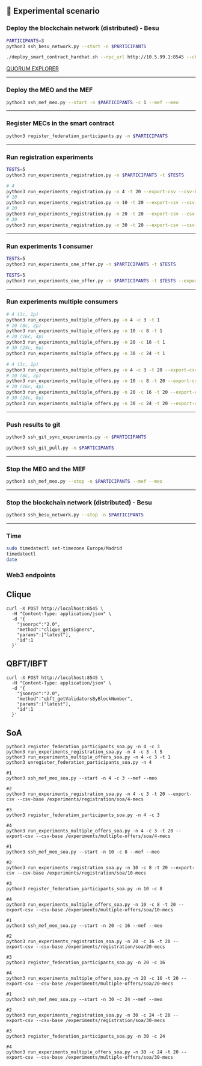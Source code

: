 ## 🚀 Experimental scenario

<!-- ### Deploy the blockchain network (distributed) - Geth
```bash
PARTICIPANTS=3
python3 ssh_geth_poa_network.py --start -n $PARTICIPANTS
```
```bash
./deploy_smart_contract_truffle.sh --network-id 1234 --node-ip 10.5.99.1 --port 3334 --protocol ws
```

[eth netstats dashboard](http://10.5.99.1:3000/)

> Note: gas used: 2813598 (0x2aee9e)

--- -->
### Deploy the blockchain network (distributed) - Besu
```bash
PARTICIPANTS=3
python3 ssh_besu_network.py --start -n $PARTICIPANTS
```
```bash
./deploy_smart_contract_hardhat.sh --rpc_url http://10.5.99.1:8545 --chain_id 1337
```

[QUORUM EXPLORER](http://10.5.99.1:25000/explorer/nodes)

---
### Deploy the MEO and the MEF
```bash
python3 ssh_mef_meo.py --start -n $PARTICIPANTS -c 1 --mef --meo
```
---
### Register MECs in the smart contract
```bash
python3 register_federation_participants.py -n $PARTICIPANTS
```
---
### Run registration experiments
```bash
TESTS=5
python3 run_experiments_registration.py -n $PARTICIPANTS -t $TESTS
```
```bash
# 4
python3 run_experiments_registration.py -n 4 -t 20 --export-csv --csv-base /experiments/registration/clique/4-mecs
# 10
python3 run_experiments_registration.py -n 10 -t 20 --export-csv --csv-base /experiments/registration/clique/10-mecs
# 20
python3 run_experiments_registration.py -n 20 -t 20 --export-csv --csv-base /experiments/registration/clique/20-mecs
# 30
python3 run_experiments_registration.py -n 30 -t 20 --export-csv --csv-base /experiments/registration/clique/30-mecs
```
---
### Run experiments 1 consumer
```bash
TESTS=5
python3 run_experiments_one_offer.py -n $PARTICIPANTS -t $TESTS
```
```bash
TESTS=5
python3 run_experiments_one_offer.py -n $PARTICIPANTS -t $TESTS --export-csv --csv-base /experiments/test
```
---
### Run experiments multiple consumers
```bash
# 4 (3c, 1p)
python3 run_experiments_multiple_offers.py -n 4 -c 3 -t 1
# 10 (8c, 2p)
python3 run_experiments_multiple_offers.py -n 10 -c 8 -t 1
# 20 (16c, 4p)
python3 run_experiments_multiple_offers.py -n 20 -c 16 -t 1
# 30 (24c, 6p)
python3 run_experiments_multiple_offers.py -n 30 -c 24 -t 1
```
```bash
# 4 (3c, 1p)
python3 run_experiments_multiple_offers.py -n 4 -c 3 -t 20 --export-csv --csv-base /experiments/multiple-offers/clique/4-mecs
# 10 (8c, 2p)
python3 run_experiments_multiple_offers.py -n 10 -c 8 -t 20 --export-csv --csv-base /experiments/multiple-offers/clique/10-mecs
# 20 (16c, 4p)
python3 run_experiments_multiple_offers.py -n 20 -c 16 -t 20 --export-csv --csv-base /experiments/multiple-offers/clique/20-mecs
# 30 (24c, 6p) 
python3 run_experiments_multiple_offers.py -n 30 -c 24 -t 20 --export-csv --csv-base /experiments/multiple-offers/clique/30-mecs
```
---
### Push results to git
```bash
python3 ssh_git_sync_experiments.py -n $PARTICIPANTS
```
```bash
python3 ssh_git_pull.py -n $PARTICIPANTS
```
---
### Stop the MEO and the MEF
```bash
python3 ssh_mef_meo.py --stop -n $PARTICIPANTS --mef --meo
```
---
<!-- ### Stop the blockchain network (distributed) - Geth
```bash
python3 ssh_geth_poa_network.py --stop -n $PARTICIPANTS
```
--- -->
### Stop the blockchain network (distributed) - Besu
```bash
python3 ssh_besu_network.py --stop -n $PARTICIPANTS
```

---

### Time
```bash
sudo timedatectl set-timezone Europe/Madrid
timedatectl
date
```

### Web3 endpoints

## Clique
```shell
curl -X POST http://localhost:8545 \
  -H "Content-Type: application/json" \
  -d '{
    "jsonrpc":"2.0",
    "method":"clique_getSigners",
    "params":["latest"],
    "id":1
  }'
```
## QBFT/IBFT
```shell
curl -X POST http://localhost:8545 \
  -H "Content-Type: application/json" \
  -d '{
    "jsonrpc":"2.0",
    "method":"qbft_getValidatorsByBlockNumber",
    "params":["latest"],
    "id":1
  }'
```

## SoA
``` shell
python3 register_federation_participants_soa.py -n 4 -c 3
python3 run_experiments_registration_soa.py -n 4 -c 3 -t 5
python3 run_experiments_multiple_offers_soa.py -n 4 -c 3 -t 1
python3 unregister_federation_participants_soa.py -n 4
```

```shell
#1
python3 ssh_mef_meo_soa.py --start -n 4 -c 3 --mef --meo

#2
python3 run_experiments_registration_soa.py -n 4 -c 3 -t 20 --export-csv --csv-base /experiments/registration/soa/4-mecs

#3
python3 register_federation_participants_soa.py -n 4 -c 3

#4
python3 run_experiments_multiple_offers_soa.py -n 4 -c 3 -t 20 --export-csv --csv-base /experiments/multiple-offers/soa/4-mecs
```

```shell
#1
python3 ssh_mef_meo_soa.py --start -n 10 -c 8 --mef --meo

#2
python3 run_experiments_registration_soa.py -n 10 -c 8 -t 20 --export-csv --csv-base /experiments/registration/soa/10-mecs

#3
python3 register_federation_participants_soa.py -n 10 -c 8

#4
python3 run_experiments_multiple_offers_soa.py -n 10 -c 8 -t 20 --export-csv --csv-base /experiments/multiple-offers/soa/10-mecs
```

```shell
#1
python3 ssh_mef_meo_soa.py --start -n 20 -c 16 --mef --meo

#2
python3 run_experiments_registration_soa.py -n 20 -c 16 -t 20 --export-csv --csv-base /experiments/registration/soa/20-mecs

#3
python3 register_federation_participants_soa.py -n 20 -c 16

#4
python3 run_experiments_multiple_offers_soa.py -n 20 -c 16 -t 20 --export-csv --csv-base /experiments/multiple-offers/soa/20-mecs
```

```shell
#1
python3 ssh_mef_meo_soa.py --start -n 30 -c 24 --mef --meo

#2
python3 run_experiments_registration_soa.py -n 30 -c 24 -t 20 --export-csv --csv-base /experiments/registration/soa/30-mecs

#3
python3 register_federation_participants_soa.py -n 30 -c 24

#4
python3 run_experiments_multiple_offers_soa.py -n 30 -c 24 -t 20 --export-csv --csv-base /experiments/multiple-offers/soa/30-mecs
```